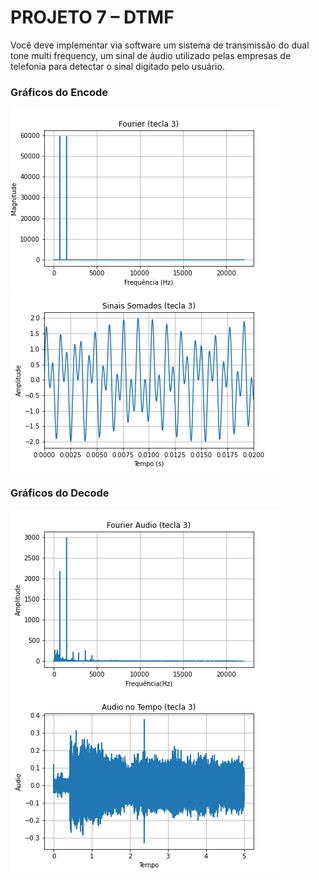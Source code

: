 # PROJETO 7 – DTMF
Você deve implementar via software um sistema de transmissão do dual tone multi frequency, um sinal de áudio utilizado pelas empresas de telefonia para detectar o sinal digitado pelo usuário. 

### Gráficos do Encode
![Gráfico 1 - Fourier Encode](https://github.com/MineManiac/camadaFisica/blob/p7-DTMF/Client/Fourier.png)
![Gráfico 2 - Sinais Somados Encode](https://github.com/MineManiac/camadaFisica/blob/p7-DTMF/Client/SinaisSomados.png)

### Gráficos do Decode
![Gráfico 3 - Fourier Decode](https://github.com/MineManiac/camadaFisica/blob/p7-DTMF/Server/fourier.png)
![Gráfico 4 - Sinal identificado Decode](https://github.com/MineManiac/camadaFisica/blob/p7-DTMF/Server/audio.png)
